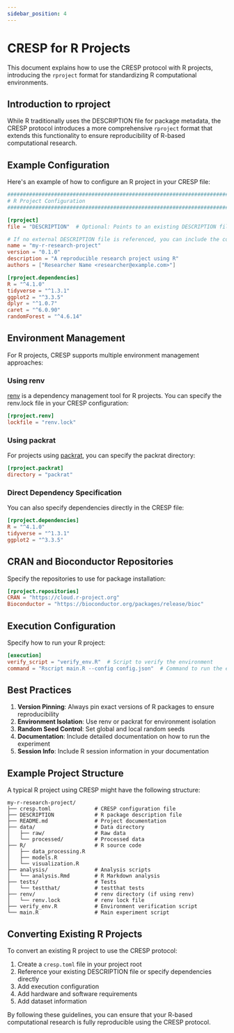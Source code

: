 ```yaml
---
sidebar_position: 4
---
```


# CRESP for R Projects

This document explains how to use the CRESP protocol with R projects, introducing the `rproject` format for standardizing R computational environments.

## Introduction to rproject

While R traditionally uses the DESCRIPTION file for package metadata, the CRESP protocol introduces a more comprehensive `rproject` format that extends this functionality to ensure reproducibility of R-based computational research.

## Example Configuration

Here's an example of how to configure an R project in your CRESP file:

```toml
###############################################################################
# R Project Configuration
###############################################################################

[rproject]
file = "DESCRIPTION"  # Optional: Points to an existing DESCRIPTION file

# If no external DESCRIPTION file is referenced, you can include the configuration directly:
name = "my-r-research-project"
version = "0.1.0"
description = "A reproducible research project using R"
authors = ["Researcher Name <researcher@example.com>"]

[rproject.dependencies]
R = "^4.1.0"
tidyverse = "^1.3.1"
ggplot2 = "^3.3.5"
dplyr = "^1.0.7"
caret = "^6.0.90"
randomForest = "^4.6.14"
```

## Environment Management

For R projects, CRESP supports multiple environment management approaches:

### Using renv

[renv](https://rstudio.github.io/renv/) is a dependency management tool for R projects. You can specify the renv.lock file in your CRESP configuration:

```toml
[rproject.renv]
lockfile = "renv.lock"
```

### Using packrat

For projects using [packrat](https://rstudio.github.io/packrat/), you can specify the packrat directory:

```toml
[rproject.packrat]
directory = "packrat"
```

### Direct Dependency Specification

You can also specify dependencies directly in the CRESP file:

```toml
[rproject.dependencies]
R = "^4.1.0"
tidyverse = "^1.3.1"
ggplot2 = "^3.3.5"
```

## CRAN and Bioconductor Repositories

Specify the repositories to use for package installation:

```toml
[rproject.repositories]
CRAN = "https://cloud.r-project.org"
Bioconductor = "https://bioconductor.org/packages/release/bioc"
```

## Execution Configuration

Specify how to run your R project:

```toml
[execution]
verify_script = "verify_env.R"  # Script to verify the environment
command = "Rscript main.R --config config.json"  # Command to run the experiment
```

## Best Practices

1. **Version Pinning**: Always pin exact versions of R packages to ensure reproducibility
2. **Environment Isolation**: Use renv or packrat for environment isolation
3. **Random Seed Control**: Set global and local random seeds
4. **Documentation**: Include detailed documentation on how to run the experiment
5. **Session Info**: Include R session information in your documentation

## Example Project Structure

A typical R project using CRESP might have the following structure:

```
my-r-research-project/
├── cresp.toml              # CRESP configuration file
├── DESCRIPTION             # R package description file
├── README.md               # Project documentation
├── data/                   # Data directory
│   ├── raw/                # Raw data
│   └── processed/          # Processed data
├── R/                      # R source code
│   ├── data_processing.R
│   ├── models.R
│   └── visualization.R
├── analysis/               # Analysis scripts
│   └── analysis.Rmd        # R Markdown analysis
├── tests/                  # Tests
│   └── testthat/           # testthat tests
├── renv/                   # renv directory (if using renv)
│   └── renv.lock           # renv lock file
├── verify_env.R            # Environment verification script
└── main.R                  # Main experiment script
```

## Converting Existing R Projects

To convert an existing R project to use the CRESP protocol:

1. Create a `cresp.toml` file in your project root
2. Reference your existing DESCRIPTION file or specify dependencies directly
3. Add execution configuration
4. Add hardware and software requirements
5. Add dataset information

By following these guidelines, you can ensure that your R-based computational research is fully reproducible using the CRESP protocol.
